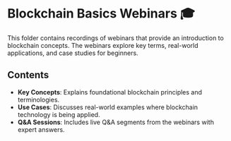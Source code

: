 # Blockchain Basics Webinars 🎓

This folder contains recordings of webinars that provide an introduction to blockchain concepts. The webinars explore key terms, real-world applications, and case studies for beginners.

## Contents

- **Key Concepts**: Explains foundational blockchain principles and terminologies.
- **Use Cases**: Discusses real-world examples where blockchain technology is being applied.
- **Q&A Sessions**: Includes live Q&A segments from the webinars with expert answers.
